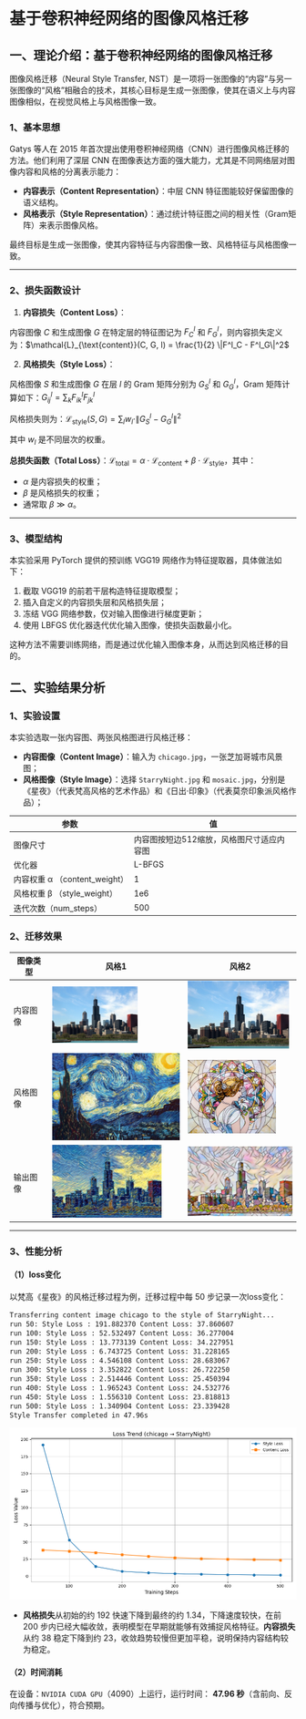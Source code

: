 # 基于卷积神经网络的图像风格迁移

## 一、理论介绍：基于卷积神经网络的图像风格迁移

图像风格迁移（Neural Style Transfer, NST）是一项将一张图像的“内容”与另一张图像的“风格”相融合的技术，其核心目标是生成一张图像，使其在语义上与内容图像相似，在视觉风格上与风格图像一致。

### 1、基本思想

Gatys 等人在 2015 年首次提出使用卷积神经网络（CNN）进行图像风格迁移的方法。他们利用了深层 CNN 在图像表达方面的强大能力，尤其是不同网络层对图像内容和风格的分离表示能力：

- **内容表示（Content Representation）**：中层 CNN 特征图能较好保留图像的语义结构。
- **风格表示（Style Representation）**：通过统计特征图之间的相关性（Gram矩阵）来表示图像风格。

最终目标是生成一张图像，使其内容特征与内容图像一致、风格特征与风格图像一致。

------

### 2、损失函数设计

1. **内容损失（Content Loss）**：

内容图像 $C$ 和生成图像 $G$ 在特定层的特征图记为 $F^l_C$ 和 $F^l_G$，则内容损失定义为：$\mathcal{L}_{\text{content}}(C, G, l) = \frac{1}{2} \|F^l_C - F^l_G\|^2$

2. **风格损失（Style Loss）**：

风格图像 $S$ 和生成图像 $G$ 在层 $l$ 的 Gram 矩阵分别为 $G^l_S$ 和 $G^l_G$，Gram 矩阵计算如下：$G^l_{ij} = \sum_k F^l_{ik} F^l_{jk}$

风格损失则为：$\mathcal{L}_{\text{style}}(S, G) = \sum_l w_l \cdot \|G^l_S - G^l_G\|^2$

其中 $w_l$ 是不同层次的权重。

**总损失函数（Total Loss）**：$\mathcal{L}_{\text{total}} = \alpha \cdot \mathcal{L}_{\text{content}} + \beta \cdot \mathcal{L}_{\text{style}}$，其中：

- $\alpha$ 是内容损失的权重；
- $\beta$ 是风格损失的权重；
- 通常取 $\beta \gg \alpha$。

------

### 3、模型结构

本实验采用 PyTorch 提供的预训练 VGG19 网络作为特征提取器，具体做法如下：

1. 截取 VGG19 的前若干层构造特征提取模型；
2. 插入自定义的内容损失层和风格损失层；
3. 冻结 VGG 网络参数，仅对输入图像进行梯度更新；
4. 使用 LBFGS 优化器迭代优化输入图像，使损失函数最小化。

这种方法不需要训练网络，而是通过优化输入图像本身，从而达到风格迁移的目的。


## 二、实验结果分析

### 1、实验设置

本实验选取一张内容图、两张风格图进行风格迁移：

- **内容图像（Content Image）**：输入为 `chicago.jpg`，一张芝加哥城市风景图；
- **风格图像（Style Image）**：选择 `StarryNight.jpg` 和 `mosaic.jpg`，分别是《星夜》（代表梵高风格的艺术作品）和《日出·印象》（代表莫奈印象派风格作品）；

| 参数                          | 值                                        |
| ----------------------------- | ----------------------------------------- |
| 图像尺寸                      | 内容图按短边512缩放，风格图尺寸适应内容图 |
| 优化器                        | L-BFGS                                    |
| 内容权重 α （content_weight） | 1                                         |
| 风格权重 β （style_weight）   | 1e6                                       |
| 迭代次数（num_steps）         | 500                                       |

### 2、迁移效果

| 图像类型 | 风格1                                                        | 风格2                                                        |
| -------- | ------------------------------------------------------------ | ------------------------------------------------------------ |
| 内容图像 | <img src="img_data\chicago.jpg" alt="chicago" width = 150 /> | <img src="img_data\chicago.jpg" alt="chicago" style="zoom:25%;" /> |
| 风格图像 | <img src="img_data\StarryNight.jpg" alt="StarryNight" style="zoom:25%;" /> | <img src="img_data\mosaic.jpg" alt="mosaic" style="zoom: 33%;" /> |
| 输出图像 | <img src="output\notRT_chicago(StarryNight).png" alt="notRT_chicago(StarryNight)" style="zoom:25%;" /> | <img src="output\notRT_chicago(mosaic).png" alt="notRT_chicago(mosaic)" style="zoom:25%;" /> |

------

### 3、性能分析

#### （1）loss变化

以梵高《星夜》的风格迁移过程为例，迁移过程中每 50 步记录一次loss变化：

```
Transferring content image chicago to the style of StarryNight...
run 50: Style Loss : 191.882370 Content Loss: 37.860607
run 100: Style Loss : 52.532497 Content Loss: 36.277004
run 150: Style Loss : 13.773139 Content Loss: 34.227951
run 200: Style Loss : 6.743725 Content Loss: 31.228165
run 250: Style Loss : 4.546108 Content Loss: 28.683067
run 300: Style Loss : 3.352822 Content Loss: 26.722250
run 350: Style Loss : 2.514446 Content Loss: 25.450394
run 400: Style Loss : 1.965243 Content Loss: 24.532776
run 450: Style Loss : 1.556310 Content Loss: 23.818813
run 500: Style Loss : 1.340904 Content Loss: 23.339428
Style Transfer completed in 47.96s

```

<img src="output\loss_trend.png" alt="loss_trend" style="zoom: 67%;" />

- **风格损失**从初始的约 192 快速下降到最终的约 1.34，下降速度较快，在前 200 步内已经大幅收敛，表明模型在早期就能够有效捕捉风格特征。**内容损失**从约 38 稳定下降到约 23，收敛趋势较慢但更加平稳，说明保持内容结构较为稳定。

#### （2）时间消耗

在设备：`NVIDIA CUDA GPU`（4090）上运行，运行时间： **47.96 秒**（含前向、反向传播与优化），符合预期。
